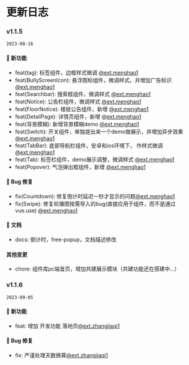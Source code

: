 # 更新日志


### v1.1.5

`2023-08-16`

#### 🎉 新功能

- feat(tag): 标签组件，边框样式微调 [@ext.menghao1](timline://chat/?topin=ext.menghao1) 
- feat(BullyScreenIcon): 悬浮图标组件，微调样式，并增加广告标识[ @ext.menghao1](timline://chat/?topin=ext.menghao1)
- feat(Searchbar): 搜索框组件，微调样式 [@ext.menghao1](timline://chat/?topin=ext.menghao1)
- feat(Notice): 公告栏组件，微调样式 [@ext.menghao1](timline://chat/?topin=ext.menghao1)
- feat(FloorNotice): 楼层公告组件，新增 [@ext.menghao1](timline://chat/?topin=ext.menghao1)
- feat(DetailPage): 详情页组件，新增 @[ext.menghao1](timline://chat/?topin=ext.menghao1)
- feat(背景模糊): 新增背景模糊demo [@ext.menghao1](timline://chat/?topin=ext.menghao1)
- feat(Switch): 开关组件，单独提出来一个demo做展示，并增加异步效果 [@ext.menghao1](timline://chat/?topin=ext.menghao1)
- feat(TabBar): 底部导航栏组件，安卓和ios环境下， 作样式微调 [@ext.menghao1](timline://chat/?topin=ext.menghao1)
- feat(Tab): 标签栏组件，demo展示调整，微调样式 [@ext.menghao1](timline://chat/?topin=ext.menghao1)
- feat(Popover): 气泡弹出框组件，新增 [@ext.menghao1](timline://chat/?topin=ext.menghao1)

#### 🐞 Bug 修复

- fix(Countdown): 修复倒计时延迟一秒才显示的问题[@ext.menghao1](timline://chat/?topin=ext.menghao1)
- fix(Swipe): 修复轮播图按需导入的bug(直接应用于组件，而不是通过vue.use) [@ext.menghao1](timline://chat/?topin=ext.menghao1)

#### 📖 文档

- docs: 倒计时，free-popup，文档描述修改

#### 其他变更

- chore: 组件库pc端首页，增加共建展示模块（共建功能还在搭建中...）

### v1.1.6

`2023-09-05`

#### 🎉 新功能

* feat: 增加 开发功能 落地页[@ext.zhangjiaqi1](timline://chat/?topin=ext.zhangjiaqi1) 

#### 🐞 Bug 修复

* fix: 严谨处理天数换算[@ext.zhangjiaqi1](timline://chat/?topin=ext.zhangjiaqi1)
